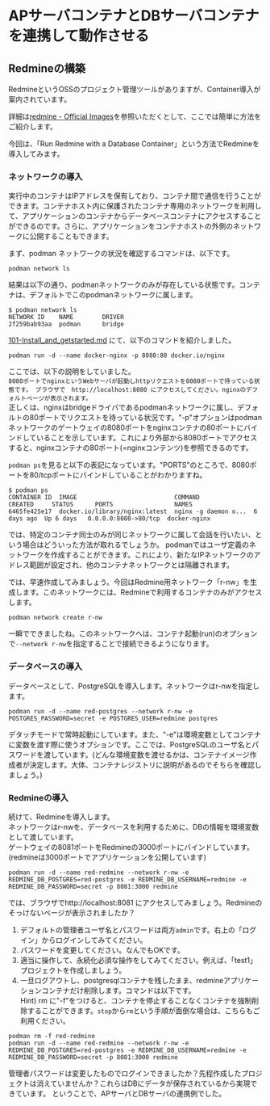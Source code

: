 # APサーバコンテナとDBサーバコンテナを連携して動作させる

## Redmineの構築
RedmineというOSSのプロジェクト管理ツールがありますが、Container導入が案内されています。

詳細は[redmine - Official Images](https://hub.docker.com/_/redmine)を参照いただくとして、ここでは簡単に方法をご紹介します。

今回は、「Run Redmine with a Database Container」という方法でRedmineを導入してみます。

### ネットワークの導入
実行中のコンテナはIPアドレスを保有しており、コンテナ間で通信を行うことができます。コンテナホスト内に保護されたコンテナ専用のネットワークを利用して、アプリケーションのコンテナからデータベースコンテナにアクセスすることができるのです。さらに、アプリケーションをコンテナホストの外側のネットワークに公開することもできます。

まず、podman ネットワークの状況を確認するコマンドは、以下です。
```
podman network ls
```
結果は以下の通り、podmanネットワークのみが存在している状態です。コンテナは、デフォルトでこのpodmanネットワークに属します。
```
$ podman network ls
NETWORK ID    NAME        DRIVER
2f259bab93aa  podman      bridge
```

[101-Install_and_getstarted.md](./101-Install_and_getstarted.md) にて、以下のコマンドを紹介しました。
```
podman run -d --name docker-nginx -p 8080:80 docker.io/nginx
```
ここでは、以下の説明をしていました。<br/>
`8080ポートでnginxというWebサーバが起動しhttpリクエストを8080ポートで待っている状態です。 ブラウザで　http://localhost:8080 にアクセスしてください。nginxのデフォルトページが表示されます。`<br/>
正しくは、nginxはbridgeドライバであるpodmanネットワークに属し、デフォルトの80ポートでリクエストを待っている状況です。"-p"オプションはpodman ネットワークのゲートウェイの8080ポートをnginxコンテナの80ポートにバインドしていることを示しています。これにより外部から8080ポートでアクセスすると、nginxコンテナの80ポート(=nginxコンテンツ)を参照できるのです。

`podman ps`を見ると以下の表記になっています。"PORTS"のところで、8080ポートを80/tcpポートにバインドしていることがわかりますね。
```
$ podman ps
CONTAINER ID  IMAGE                           COMMAND               CREATED     STATUS      PORTS                 NAMES
6465fe425e17  docker.io/library/nginx:latest  nginx -g daemon o...  6 days ago  Up 6 days   0.0.0.0:8080->80/tcp  docker-nginx
```

では、特定のコンテナ同士のみが同じネットワークに属して会話を行いたい、という場合はどういった方法が取れるでしょうか。
podmanではユーザ定義のネットワークを作成することができます。これにより、新たなIPネットワークのアドレス範囲が設定され、他のコンテナネットワークとは隔離されます。

では、早速作成してみましょう。今回はRedmine用ネットワーク「r-nw」を生成します。このネットワークには、Redmineで利用するコンテナのみがアクセスします。
```
podman network create r-nw
```

一瞬でできましたね。このネットワークへは、コンテナ起動(run)のオプションで`--network r-nw`を指定することで接続できるようになります。

### データベースの導入
データベースとして、PostgreSQLを導入します。ネットワークはr-nwを指定します。
```
podman run -d --name red-postgres --network r-nw -e POSTGRES_PASSWORD=secret -e POSTGRES_USER=redmine postgres
```
デタッチモードで常時起動にしています。また、"-e"は環境変数としてコンテナに変数を渡す際に使うオプションです。ここでは、PostgreSQLのユーザ名とパスワードを渡しています。(どんな環境変数を渡せるかは、コンテナイメージ作成者が決定します。大体、コンテナレジストリに説明があるのでそちらを確認しましょう。)

### Redmineの導入
続けて、Redmineを導入します。<br/>
ネットワークはr-nwを、データベースを利用するために、DBの情報を環境変数として渡しています。<br/>
ゲートウェイの8081ポートをRedmineの3000ポートにバインドしています。(redmineは3000ポートでアプリケーションを公開しています)
```
podman run -d --name red-redmine --network r-nw -e REDMINE_DB_POSTGRES=red-postgres -e REDMINE_DB_USERNAME=redmine -e REDMINE_DB_PASSWORD=secret -p 8081:3000 redmine
```

では、ブラウザでhttp://localhost:8081 にアクセスしてみましょう。Redmineのそっけないページが表示されましたか？
1. デフォルトの管理者ユーザ名とパスワードは両方`admin`です。右上の「ログイン」からログインしてみてください。
2. パスワードを変更してください。なんでもOKです。
3. 適当に操作して、永続化必須な操作をしてみてください。例えば、「test1」プロジェクトを作成しましょう。
4. 一旦ログアウトし、postgresqlコンテナを残したまま、redmineアプリケーションコンテナだけ削除します。コマンドは以下です。<br/>
Hint) rm に"-f"をつけると、コンテナを停止することなくコンテナを強制削除することができます。`stop`から`rm`という手順が面倒な場合は、こちらもご利用ください。

```
podman rm -f red-redmine
podman run -d --name red-redmine --network r-nw -e REDMINE_DB_POSTGRES=red-postgres -e REDMINE_DB_USERNAME=redmine -e REDMINE_DB_PASSWORD=secret -p 8081:3000 redmine
```

管理者パスワードは変更したものでログインできましたか？先程作成したプロジェクトは消えていませんか？これらはDBにデータが保存されているから実現できています。
ということで、APサーバとDBサーバの連携例でした。

